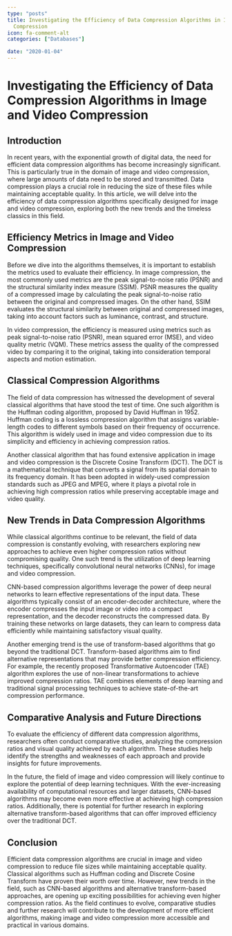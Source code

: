 ```yaml
---
type: "posts"
title: Investigating the Efficiency of Data Compression Algorithms in Image and Video
  Compression
icon: fa-comment-alt
categories: ["Databases"]

date: "2020-01-04"
---
```




# Investigating the Efficiency of Data Compression Algorithms in Image and Video Compression

## Introduction

In recent years, with the exponential growth of digital data, the need for efficient data compression algorithms has become increasingly significant. This is particularly true in the domain of image and video compression, where large amounts of data need to be stored and transmitted. Data compression plays a crucial role in reducing the size of these files while maintaining acceptable quality. In this article, we will delve into the efficiency of data compression algorithms specifically designed for image and video compression, exploring both the new trends and the timeless classics in this field.

## Efficiency Metrics in Image and Video Compression

Before we dive into the algorithms themselves, it is important to establish the metrics used to evaluate their efficiency. In image compression, the most commonly used metrics are the peak signal-to-noise ratio (PSNR) and the structural similarity index measure (SSIM). PSNR measures the quality of a compressed image by calculating the peak signal-to-noise ratio between the original and compressed images. On the other hand, SSIM evaluates the structural similarity between original and compressed images, taking into account factors such as luminance, contrast, and structure.

In video compression, the efficiency is measured using metrics such as peak signal-to-noise ratio (PSNR), mean squared error (MSE), and video quality metric (VQM). These metrics assess the quality of the compressed video by comparing it to the original, taking into consideration temporal aspects and motion estimation.

## Classical Compression Algorithms

The field of data compression has witnessed the development of several classical algorithms that have stood the test of time. One such algorithm is the Huffman coding algorithm, proposed by David Huffman in 1952. Huffman coding is a lossless compression algorithm that assigns variable-length codes to different symbols based on their frequency of occurrence. This algorithm is widely used in image and video compression due to its simplicity and efficiency in achieving compression ratios.

Another classical algorithm that has found extensive application in image and video compression is the Discrete Cosine Transform (DCT). The DCT is a mathematical technique that converts a signal from its spatial domain to its frequency domain. It has been adopted in widely-used compression standards such as JPEG and MPEG, where it plays a pivotal role in achieving high compression ratios while preserving acceptable image and video quality.

## New Trends in Data Compression Algorithms

While classical algorithms continue to be relevant, the field of data compression is constantly evolving, with researchers exploring new approaches to achieve even higher compression ratios without compromising quality. One such trend is the utilization of deep learning techniques, specifically convolutional neural networks (CNNs), for image and video compression.

CNN-based compression algorithms leverage the power of deep neural networks to learn effective representations of the input data. These algorithms typically consist of an encoder-decoder architecture, where the encoder compresses the input image or video into a compact representation, and the decoder reconstructs the compressed data. By training these networks on large datasets, they can learn to compress data efficiently while maintaining satisfactory visual quality.

Another emerging trend is the use of transform-based algorithms that go beyond the traditional DCT. Transform-based algorithms aim to find alternative representations that may provide better compression efficiency. For example, the recently proposed Transformative Autoencoder (TAE) algorithm explores the use of non-linear transformations to achieve improved compression ratios. TAE combines elements of deep learning and traditional signal processing techniques to achieve state-of-the-art compression performance.

## Comparative Analysis and Future Directions

To evaluate the efficiency of different data compression algorithms, researchers often conduct comparative studies, analyzing the compression ratios and visual quality achieved by each algorithm. These studies help identify the strengths and weaknesses of each approach and provide insights for future improvements.

In the future, the field of image and video compression will likely continue to explore the potential of deep learning techniques. With the ever-increasing availability of computational resources and larger datasets, CNN-based algorithms may become even more effective at achieving high compression ratios. Additionally, there is potential for further research in exploring alternative transform-based algorithms that can offer improved efficiency over the traditional DCT.

## Conclusion

Efficient data compression algorithms are crucial in image and video compression to reduce file sizes while maintaining acceptable quality. Classical algorithms such as Huffman coding and Discrete Cosine Transform have proven their worth over time. However, new trends in the field, such as CNN-based algorithms and alternative transform-based approaches, are opening up exciting possibilities for achieving even higher compression ratios. As the field continues to evolve, comparative studies and further research will contribute to the development of more efficient algorithms, making image and video compression more accessible and practical in various domains.
